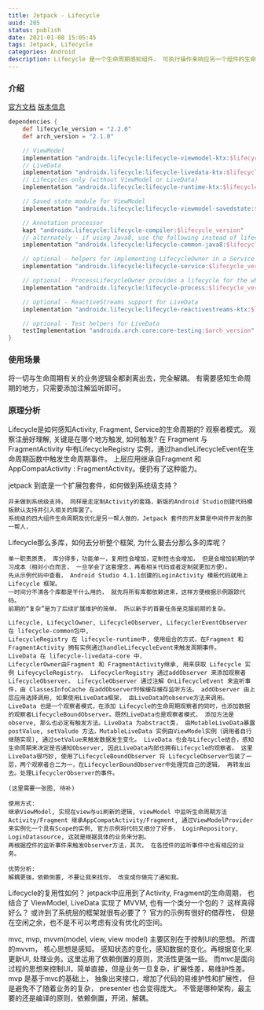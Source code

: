 ```yaml
---
title: Jetpack - Lifecycle
uuid: 205
status: publish
date: 2021-01-08 15:05:45
tags: Jetpack, Lifecycle
categories: Android
description: Lifecycle 是一个生命周期感知组件， 可执行操作来响应另一个组件的生命周期状态的变化。
---
```


### 介绍
[官方文档](https://developer.android.com/topic/libraries/architecture/lifecycle)
[版本信息](https://developer.android.com/jetpack/androidx/releases/lifecycle)
```gradle
dependencies {
    def lifecycle_version = "2.2.0"
    def arch_version = "2.1.0"

    // ViewModel
    implementation "androidx.lifecycle:lifecycle-viewmodel-ktx:$lifecycle_version"
    // LiveData
    implementation "androidx.lifecycle:lifecycle-livedata-ktx:$lifecycle_version"
    // Lifecycles only (without ViewModel or LiveData)
    implementation "androidx.lifecycle:lifecycle-runtime-ktx:$lifecycle_version"

    // Saved state module for ViewModel
    implementation "androidx.lifecycle:lifecycle-viewmodel-savedstate:$lifecycle_version"

    // Annotation processor
    kapt "androidx.lifecycle:lifecycle-compiler:$lifecycle_version"
    // alternately - if using Java8, use the following instead of lifecycle-compiler
    implementation "androidx.lifecycle:lifecycle-common-java8:$lifecycle_version"

    // optional - helpers for implementing LifecycleOwner in a Service
    implementation "androidx.lifecycle:lifecycle-service:$lifecycle_version"

    // optional - ProcessLifecycleOwner provides a lifecycle for the whole application process
    implementation "androidx.lifecycle:lifecycle-process:$lifecycle_version"

    // optional - ReactiveStreams support for LiveData
    implementation "androidx.lifecycle:lifecycle-reactivestreams-ktx:$lifecycle_version"

    // optional - Test helpers for LiveData
    testImplementation "androidx.arch.core:core-testing:$arch_version"
}
```
### 使用场景
将一切与生命周期有关的业务逻辑全都剥离出去，完全解耦。
有需要感知生命周期的地方，只需要添加注解监听即可。

### 原理分析
Lifecycle是如何感知Activity, Fragment, Service的生命周期的?  观察者模式。
观察注册好理解, 关键是在哪个地方触发, 如何触发?
在 Fragment 与 FragmentActivity 中有LifecycleRegistry 实例，通过handleLifecycleEvent在生命周期函数中触发生命周期事件。 上层应用继承自Fragment 和 AppCompatActivity : FragmentActivity。便扔有了这种能力。

jetpack 到底是一个扩展包套件，如何做到系统级支持？

	并未做到系统级支持， 同样是走定制Activity的套路，新版的Android Studio创建代码模板默认支持并引入相关的库罢了。 
	系统级的四大组件生命周期及优化是另一帮人做的，Jetpack 套件的开发算是中间件开发的那一帮人，

Lifecycle那么多库，如何去分析整个框架, 为什么要去分那么多的库呢？

	单一职责原责， 库分得多，功能单一，复用性会增加，定制性也会增加， 但是会增加前期的学习成本（相对小白而言， 一旦学会了这套理念，再看相关代码或者定制就更加方便）。 
	先从示例代码中查看， Android Studio 4.1.1创建的LoginActivity 模板代码就用上Lifecycle 框架。
	一时间分不清各个库都是干什么用的， 就先将所有库都依赖进来，这样方便根据示例跟踪代码。
	前期的“复杂”是为了后续扩展维护的简单。 所以新手的首要任务是克服前期的复杂。

	Lifecycle, LifecyclOwner, LifecycleObserver, LifecyclerEventObserver 在 lifecycle-common包中, 
	LifecycleRegistry 在 lifecycle-runtime中, 使用组合的方式，在Fragment 和 FragmentActivity 拥有实例通过handleLifecycleEvent来触发周期事件。
	LiveData 在 lifecycle-livedata-core 中， 
	LifecyclerOwner由Fragment 和 FragmentActivity继承, 用来获取 Lifecycle 实例 LifeycycleRegistry。 LifecyclerRegistry 通过addObserver 来添加观察者LifecycleObserver。 LifecycleObserver 通过注解 OnLifecycleEvent 来监听事件，由 ClassesInfoCache 在addObserver时候缓存缓存监听方法。 addObserver 由上层应用选择调用, 如果使用LiveData框架， 由LiveData的observe方法来调用。 LiveData 也是一个观察者模式，在添加 Lifecycle的生命周期观察者的同时，也添加数据的观察者LifecycleBoundObserver。既然LiveData也是观察者模式， 添加方法是observe, 那么也必定有触发方法。LiveData 为abstract类， 由MutableLiveData暴露postValue, setValude 方法，MutableLiveData 实例由ViewModel实例（调用者自行继随实现), 通过setValue来触发数据发生变化。 LiveData 也会与Lifecycle结合，感知生命周期来决定是否通知Observer, 因此LiveData内部也拥有Lifecycle的观察者。 这里LiveData很巧妙, 使用了LifecycleBoundObserver 将 LifecycleObserver包装了一层，两个观察者合二为一，在LifecyclerBoundObserver中处理完自己的逻辑， 再转发出去。处理LifecyclerObserver的事件。 

	(这里需要一张图, 待补)

	使用方式:
	继承ViewModel, 实现在view与ui刷新的逻辑, viewModel 中监听生命周期方法
	Activity/Fragment 继承AppCompatActivity/Fragment, 通过ViewModelProvider来实例化一个具有Scope的实例, 官方示例将代码又细分了好多， LoginRepository, LoginDatasource, 这就是根据具体的业务来分割。 
	再根据控件的监听事件来触发Observer方法，其次， 在各控件的监听事件中也有相应的业务。 

	优势分析:
	解耦更强，依赖倒置, 不要让我来找你， 改变成你做完了通知我。

Lifecycle的复用性如何？ 
	jetpack中应用到了Activity, Fragment的生命周期， 也结合了 ViewModel, LiveData 实现了 MVVM, 也有一个类分一个包的？ 这样真得好么？ 或许到了系统层的框架就很有必要了？ 
	官方的示例有很好的借荐性， 但是在空闲之余，也不是不可以考虑有没有优化的空间。 

mvc, mvp, mvvm(model, view, view model)
	主要区别在于控制UI的思想。
	所谓的mvvm， 核心思想是感知。 感知状态的变化，感知数据的变化。再根据变化来更新UI, 处理业务。这里运用了依赖倒置的原则，灵活性更强一些。 
	而mvc是面向过程的思想来控制UI，简单直接，但是业务一旦复杂，扩展性差，易维护性差。
	mvp 是基于mvc的基础上， 抽象出来接口，增加了代码的易维护性和扩展性， 但是避免不了随着业务的复杂， presenter 也会变得庞大。 
	不管是哪种架构，最主要的还是编译的原则，依赖倒置，开闭，解耦。


